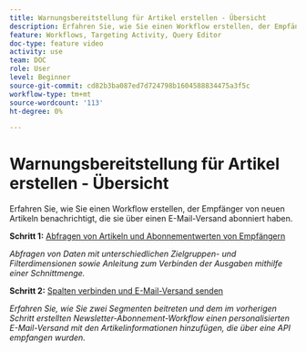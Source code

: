 ```yaml
---
title: Warnungsbereitstellung für Artikel erstellen - Übersicht
description: Erfahren Sie, wie Sie einen Workflow erstellen, der Empfänger von neuen Artikeln benachrichtigt, die sie über einen E-Mail-Versand abonniert haben.
feature: Workflows, Targeting Activity, Query Editor
doc-type: feature video
activity: use
team: DOC
role: User
level: Beginner
source-git-commit: cd82b3ba087ed7d724798b1604588834475a3f5c
workflow-type: tm+mt
source-wordcount: '113'
ht-degree: 0%

---
```


# Warnungsbereitstellung für Artikel erstellen - Übersicht

Erfahren Sie, wie Sie einen Workflow erstellen, der Empfänger von neuen Artikeln benachrichtigt, die sie über einen E-Mail-Versand abonniert haben.

**Schritt 1:** [Abfragen von Artikeln und Abonnementwerten von Empfängern](/help/tutorial-using-soap-apis/query-articles-and-recipient-subscription-values.md)

*Abfragen von Daten mit unterschiedlichen Zielgruppen- und Filterdimensionen sowie Anleitung zum Verbinden der Ausgaben mithilfe einer Schnittmenge.*

**Schritt 2:** [Spalten verbinden und E-Mail-Versand senden](/help/tutorial-using-soap-apis/join-columns-and-send-automated-email-delivery.md)

*Erfahren Sie, wie Sie zwei Segmenten beitreten und dem im vorherigen Schritt erstellten Newsletter-Abonnement-Workflow einen personalisierten E-Mail-Versand mit den Artikelinformationen hinzufügen, die über eine API empfangen wurden.*
